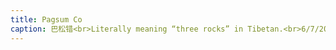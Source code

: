 ```yaml
---
title: Pagsum Co
caption: 巴松错<br>Literally meaning “three rocks” in Tibetan.<br>6/7/2024 Tibet, China<br>Shot by iphone
---
```


